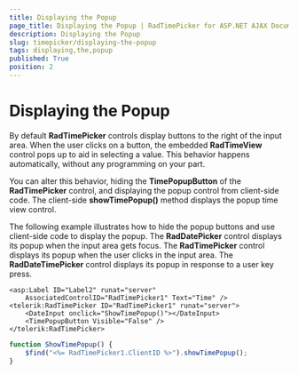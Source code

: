 ```yaml
---
title: Displaying the Popup
page_title: Displaying the Popup | RadTimePicker for ASP.NET AJAX Documentation
description: Displaying the Popup
slug: timepicker/displaying-the-popup
tags: displaying,the,popup
published: True
position: 2
---
```


# Displaying the Popup



By default **RadTimePicker** controls display buttons to the right of the input area. When the user clicks on a button, the embedded **RadTimeView** control pops up to aid in selecting a value. This behavior happens automatically, without any programming on your part.

You can alter this behavior, hiding the **TimePopupButton** of the **RadTimePicker** control, and displaying the popup control from client-side code. The client-side **showTimePopup()** method displays the popup time view control.

The following example illustrates how to hide the popup buttons and use client-side code to display the popup. The **RadDatePicker** control displays its popup when the input area gets focus. The **RadTimePicker** control displays its popup when the user clicks in the input area. The **RadDateTimePicker** control displays its popup in response to a user key press.

````ASPNET
<asp:Label ID="Label2" runat="server"
    AssociatedControlID="RadTimePicker1" Text="Time" />
<telerik:RadTimePicker ID="RadTimePicker1" runat="server">
    <DateInput onclick="ShowTimePopup()"></DateInput>
    <TimePopupButton Visible="False" />
</telerik:RadTimePicker>
````
````JavaScript
function ShowTimePopup() {
    $find("<%= RadTimePicker1.ClientID %>").showTimePopup();
}
````


